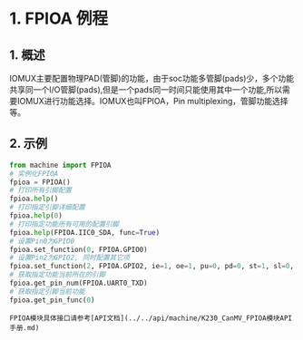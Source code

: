 # 1. FPIOA 例程

## 1. 概述

IOMUX主要配置物理PAD(管脚)的功能，由于soc功能多管脚(pads)少，多个功能共享同一个I/O管脚(pads),但是一个pads同一时间只能使用其中一个功能,所以需要IOMUX进行功能选择。IOMUX也叫FPIOA，Pin multiplexing，管脚功能选择等。

## 2. 示例

```python
from machine import FPIOA
# 实例化FPIOA
fpioa = FPIOA()
# 打印所有引脚配置
fpioa.help()
# 打印指定引脚详细配置
fpioa.help(0)
# 打印指定功能所有可用的配置引脚
fpioa.help(FPIOA.IIC0_SDA, func=True)
# 设置Pin0为GPIO0
fpioa.set_function(0, FPIOA.GPIO0)
# 设置Pin2为GPIO2, 同时配置其它项
fpioa.set_function(2, FPIOA.GPIO2, ie=1, oe=1, pu=0, pd=0, st=1, sl=0, ds=7)
# 获取指定功能当前所在的引脚
fpioa.get_pin_num(FPIOA.UART0_TXD)
# 获取指定引脚当前功能
fpioa.get_pin_func(0)
```

```{admonition} 提示
FPIOA模块具体接口请参考[API文档](../../api/machine/K230_CanMV_FPIOA模块API手册.md)
```
